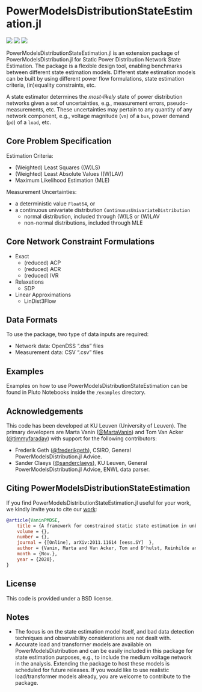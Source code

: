 # PowerModelsDistributionStateEstimation.jl

<a href="https://github.com/Electa-Git/PowerModelsDistributionStateEstimation.jl/actions?query=workflow%3ACI"><img src="https://github.com/Electa-Git/PowerModelsDistributionStateEstimation.jl/workflows/CI/badge.svg"></img></a>
<a href="https://codecov.io/gh/Electa-Git/PowerModelsDistributionStateEstimation.jl"><img src="https://img.shields.io/codecov/c/github/Electa-Git/PowerModelsDistributionStateEstimation.jl?logo=Codecov"></img></a>
<a href="https://electa-git.github.io/PowerModelsDistributionStateEstimation.jl/dev/"><img src="https://github.com/Electa-Git/PowerModelsDistributionStateEstimation.jl/workflows/Documentation/badge.svg"></img></a>

PowerModelsDistributionStateEstimation.jl is an extension package of PowerModelsDistribution.jl for Static Power Distribution Network State Estimation. The package is a flexible design tool, enabling benchmarks between different state estimation models. Different state estimation models can be built by using different power flow formulations, state estimation criteria, (in)equality constraints, etc.

A state estimator determines the *most-likely* state of power distribution networks given a set of uncertainties, e.g., measurement errors, pseudo-measurements, etc. These uncertainties may pertain to any quantity of any network component, e.g., voltage magnitude (`vm`) of a `bus`, power demand (`pd`) of a `load`, etc.

## Core Problem Specification

Estimation Criteria:
- (Weighted) Least Squares ((W)LS)
- (Weighted) Least Absolute Values ((W)LAV)
- Maximum Likelihood Estimation (MLE)

Measurement Uncertainties:
- a deterministic value `Float64`, or
- a continuous univariate distribution `ContinuousUnivariateDistribution`
	- normal distribution, included through (W)LS or (W)LAV
	- non-normal distributions, included through MLE

## Core Network Constraint Formulations

- Exact
	- (reduced) ACP
	- (reduced) ACR
	- (reduced) IVR
- Relaxations
	- SDP 
- Linear Approximations 
	- LinDist3Flow

## Data Formats

To use the package, two type of data inputs are required:
- Network data: OpenDSS “.dss” files
- Measurement data: CSV “.csv” files

## Examples

Examples on how to use PowerModelsDistributionStateEstimation can be found in Pluto Notebooks inside the `/examples` directory.

## Acknowledgements

This code has been developed at KU Leuven (University of Leuven). The primary
developers are Marta Vanin ([@MartaVanin](https://github.com/MartaVanin)) and Tom Van Acker ([@timmyfaraday](https://github.com/timmyfaraday)) with support for
the following contributors:

- Frederik Geth ([@frederikgeth](https://github.com/frederikgeth)), CSIRO, General PowerModelsDistribution.jl Advice.
- Sander Claeys ([@sanderclaeys](https://github.com/sanderclaeys)), KU Leuven, General PowerModelsDistribution.jl Advice, ENWL data parser.

## Citing PowerModelsDistributionStateEstimation

If you find PowerModelsDistributionStateEstimation.jl useful for your work, we kindly invite you to cite our [work](https://arxiv.org/abs/2011.11614):

```bibtex
@article{VaninPMDSE,
	title = {A framework for constrained static state estimation in unbalanced distribution networks},
	volume = {},
	number = {},
	journal = {[Online], arXiv:2011.11614 [eess.SY]  },
	author = {Vanin, Marta and Van Acker, Tom and D'hulst, Reinhilde and Van Hertem, Dirk},
	month = {Nov.},
	year = {2020},
}

```

## License

This code is provided under a BSD license.

## Notes

- The focus is on the state estimation model itself, and bad data detection techniques and observability considerations are not dealt with.
- Accurate load and transformer models are available on PowerModelsDistribution and can be easily included in this package for state estimation purposes, e.g., to include the medium voltage network in the analysis. Extending the package to host these models is scheduled for future releases. If you would like to use realistic load/transformer models already, you are welcome to contribute to the package.
